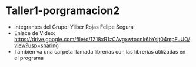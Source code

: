# Taller1-porgramacion2
* Integrantes del Grupo: 
Yilber Rojas
Felipe Segura
* Enlace de Video: https://drive.google.com/file/d/1Z18xR1zCAvgxwtoonk6bYsjt04mpFuUQ/view?usp=sharing
* Tambien va una carpeta llamada librerias con las librerias utilizadas en el programa
